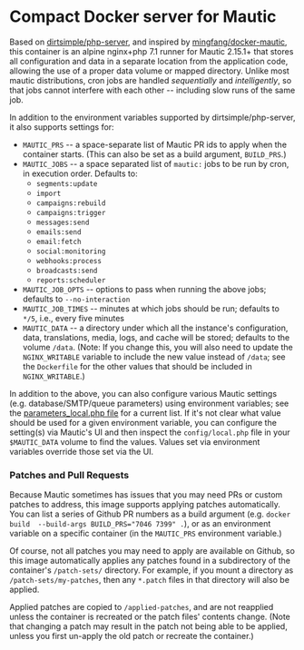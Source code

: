 # Compact Docker server for Mautic

Based on [dirtsimple/php-server](https://github.com/dirtsimple/php-server), and inspired by [mingfang/docker-mautic](https://github.com/mingfang/docker-mautic), this container is an alpine nginx+php 7.1 runner for Mautic 2.15.1+ that stores all configuration and data in a separate location from the application code, allowing the use of a proper data volume or mapped directory.  Unlike most mautic distributions, cron jobs are handled *sequentially* and *intelligently*, so that jobs cannot interfere with each other -- including slow runs of the same job.

In addition to the environment variables supported by dirtsimple/php-server, it also supports settings for:

* `MAUTIC_PRS` -- a space-separate list of Mautic PR ids to apply when the container starts.  (This can also be set as a build argument, `BUILD_PRS`.)
* `MAUTIC_JOBS` -- a space separated list of `mautic:` jobs to be run by cron, in execution order. Defaults to:
  * `segments:update`
  * `import`
  * `campaigns:rebuild`
  * `campaigns:trigger`
  * `messages:send`
  * `emails:send`
  * `email:fetch`
  * `social:monitoring`
  * `webhooks:process`
  * `broadcasts:send`
  * `reports:scheduler`
* `MAUTIC_JOB_OPTS` -- options to pass when running the above jobs; defaults to `--no-interaction`
* `MAUTIC_JOB_TIMES` -- minutes at which jobs should be run; defaults to `*/5`, i.e., every five minutes
* `MAUTIC_DATA` -- a directory under which all the instance's configuration, data, translations, media, logs, and cache will be stored; defaults to the volume `/data`.  (Note: If you change this, you will also need to update the `NGINX_WRITABLE` variable to include the new value instead of `/data`; see the `Dockerfile` for the other values that should be included in `NGINX_WRITABLE`.)

In addition to the above, you can also configure various Mautic settings (e.g. database/SMTP/queue parameters) using environment variables; see the [parameters_local.php file](docker/tpl/code/app/config/parameters_local.php) for a current list.  If it's not clear what value should be used for a given environment variable, you can configure the setting(s) via Mautic's UI and then inspect the `config/local.php` file in your `$MAUTIC_DATA` volume to find the values.  Values set via environment variables override those set via the UI.

### Patches and Pull Requests

Because Mautic sometimes has issues that you may need PRs or custom patches to address, this image supports applying patches automatically.  You can list a series of Github PR numbers as a build argument (e.g. `docker build  --build-args BUILD_PRS="7046 7399" .`), or as an environment variable on a specific container (in the `MAUTIC_PRS` environment variable.)

Of course, not all patches you may need to apply are available on Github, so this image automatically applies any patches found in a subdirectory of the container's `/patch-sets/` directory.  For example, if you mount a directory as `/patch-sets/my-patches`, then any `*.patch` files in that directory will also be applied.

Applied patches are copied to `/applied-patches`, and are not reapplied unless the container is recreated or the patch files' contents change.  (Note that changing a patch may result in the patch not being able to be applied, unless you first un-apply the old patch or recreate the container.)